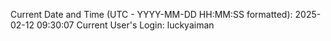 Current Date and Time (UTC - YYYY-MM-DD HH:MM:SS formatted): 2025-02-12 09:30:07
Current User's Login: luckyaiman

